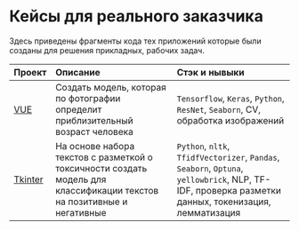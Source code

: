 # Кейсы для реального заказчика
Здесь приведены фрагменты кода тех приложений которые были созданы для решения прикладных, рабочих задач.


| Проект                | Описание           | Стэк и нывыки             |
|:----------------------|:-------------------|:--------------------------|
| [VUE](https://github.com/Gitsmither/ATS_CRM) | Создать модель, которая по фотографии определит приблизительный возраст человека | `Tensorflow`, `Keras`, `Python`, `ResNet`, `Seaborn`, CV, обработка изображений |
| [Tkinter](https://github.com/Gitsmither/ATS_calc) | На основе набора текстов с разметкой о токсичности создать модель для классификации текстов на позитивные и негативные | `Python`, `nltk`, `TfidfVectorizer`, `Pandas`, `Seaborn`, `Optuna`, `yellowbrick`, NLP, TF-IDF, проверка разметки данных, токенизация, лемматизация |
